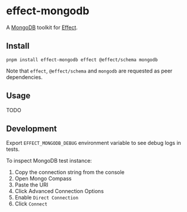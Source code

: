 # effect-mongodb

A [MongoDB](https://github.com/mongodb/node-mongodb-native) toolkit for [Effect](https://github.com/Effect-TS/effect/).

## Install

```shell
pnpm install effect-mongodb effect @effect/schema mongodb
```

Note that `effect`, `@effect/schema` and `mongodb` are requested as peer dependencies.

## Usage

TODO

## Development

Export `EFFECT_MONGODB_DEBUG` environment variable to see debug logs in tests.

To inspect MongoDB test instance:

1. Copy the connection string from the console
2. Open Mongo Compass
3. Paste the URI
4. Click Advanced Connection Options
5. Enable `Direct Connection`
6. Click `Connect`